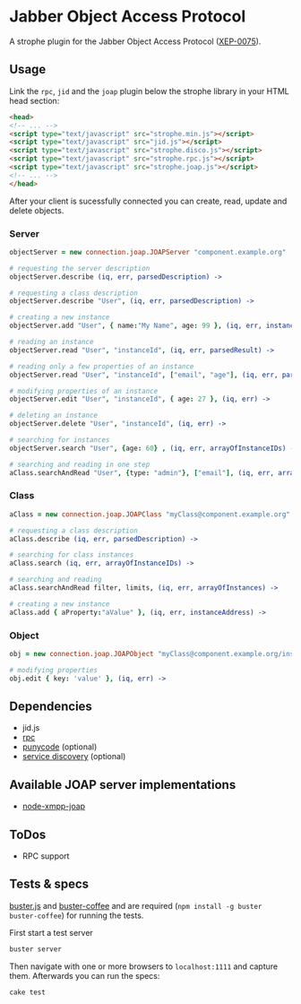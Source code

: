 # Jabber Object Access Protocol

A strophe plugin for the Jabber Object Access Protocol
([XEP-0075](http://xmpp.org/extensions/xep-0075.html)).

## Usage

Link the `rpc`, `jid` and the `joap` plugin below the strophe library in your
HTML head section:

``` html
<head>
<!-- ... -->
<script type="text/javascript" src="strophe.min.js"></script>
<script type="text/javascript" src="jid.js"></script>
<script type="text/javascript" src="strophe.disco.js"></script>
<script type="text/javascript" src="strophe.rpc.js"></script>
<script type="text/javascript" src="strophe.joap.js"></script>
<!-- ... -->
</head>
```

After your client is sucessfully connected you can create, read, update and
delete objects.

### Server

``` coffeescript
objectServer = new connection.joap.JOAPServer "component.example.org"

# requesting the server description
objectServer.describe (iq, err, parsedDescription) ->

# requesting a class description
objectServer.describe "User", (iq, err, parsedDescription) ->

# creating a new instance
objectServer.add "User", { name:"My Name", age: 99 }, (iq, err, instanceAddress) ->

# reading an instance
objectServer.read "User", "instanceId", (iq, err, parsedResult) ->

# reading only a few properties of an instance
objectServer.read "User", "instanceId", ["email", "age"], (iq, err, parsedResult) ->

# modifying properties of an instance
objectServer.edit "User", "instanceId", { age: 27 }, (iq, err) ->

# deleting an instance
objectServer.delete "User", "instanceId", (iq, err) ->

# searching for instances
objectServer.search "User", {age: 60} , (iq, err, arrayOfInstanceIDs) ->

# searching and reading in one step
aClass.searchAndRead "User", {type: "admin"}, ["email"], (iq, err, arrayOfInstancObjects) ->
```

### Class

``` coffeescript
aClass = new connection.joap.JOAPClass "myClass@component.example.org"

# requesting a class description
aClass.describe (iq, err, parsedDescription) ->

# searching for class instances
aClass.search (iq, err, arrayOfInstanceIDs) ->

# searching and reading
aClass.searchAndRead filter, limits, (iq, err, arrayOfInstances) ->

# creating a new instance
aClass.add { aProperty:"aValue" }, (iq, err, instanceAddress) ->
```

### Object

``` coffeescript
obj = new connection.joap.JOAPObject "myClass@component.example.org/instanceId"

# modifying properties
obj.edit { key: 'value' }, (iq, err) ->
```

## Dependencies

- jid.js
- [rpc](https://github.com/metajack/strophejs-plugins/tree/master/rpc)
- [punycode](https://github.com/bestiejs/punycode.js/) (optional)
- [service discovery](https://github.com/metajack/strophejs-plugins/tree/master/disco) (optional)

## Available JOAP server implementations

- [node-xmpp-joap](https://github.com/flosse/node-xmpp-joap)

## ToDos

- RPC support

## Tests & specs

[buster.js](https://github.com/busterjs/) and
[buster-coffee](https://github.com/jodal/buster-coffee) and
are required (`npm install -g buster buster-coffee`) for running the tests.

First start a test server

```bash
buster server
```

Then navigate with one or more browsers to `localhost:1111` and capture them.
Afterwards you can run the specs:

```bash
cake test
```
